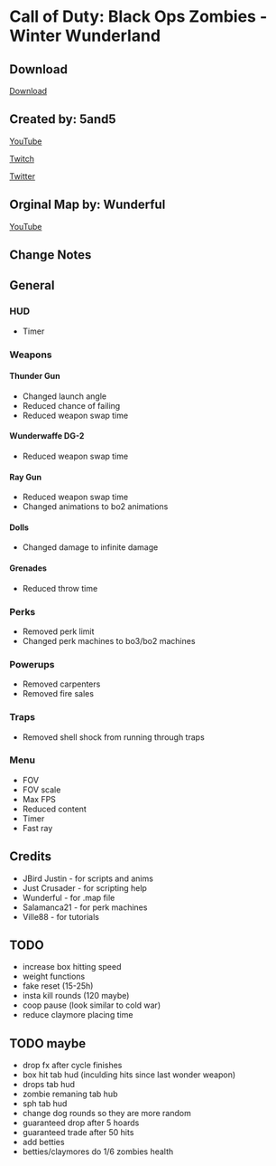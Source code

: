 # Call of Duty: Black Ops Zombies - Winter Wunderland

## Download

[Download]()

## Created by: 5and5

[YouTube](https://www.youtube.com/user/Zomb0s4life)

[Twitch](https://twitch.tv/5and5)

[Twitter](https://twitter.com/5and55)

## Orginal Map by: Wunderful

[YouTube](https://www.youtube.com/channel/UCUEBiSdNqUuMwLWsv1UKvRA)

## Change Notes

## General

### HUD
* Timer

### Weapons
#### Thunder Gun
* Changed launch angle
* Reduced chance of failing
* Reduced weapon swap time
#### Wunderwaffe DG-2
* Reduced weapon swap time
#### Ray Gun
* Reduced weapon swap time
* Changed animations to bo2 animations
#### Dolls
* Changed damage to infinite damage
#### Grenades
* Reduced throw time

### Perks
* Removed perk limit
* Changed perk machines to bo3/bo2 machines

### Powerups
* Removed carpenters
* Removed fire sales

### Traps
* Removed shell shock from running through traps

### Menu
* FOV
* FOV scale
* Max FPS
* Reduced content
* Timer
* Fast ray

## Credits
* JBird Justin - for scripts and anims
* Just Crusader - for scripting help
* Wunderful - for .map file
* Salamanca21 - for perk machines
* Ville88 - for tutorials


## TODO
* increase box hitting speed
* weight functions
* fake reset (15-25h)
* insta kill rounds (120 maybe)
* coop pause (look similar to cold war)
* reduce claymore placing time

## TODO maybe
* drop fx after cycle finishes
* box hit tab hud (inculding hits since last wonder weapon)
* drops tab hud
* zombie remaning tab hub
* sph tab hud
* change dog rounds so they are more random
* guaranteed drop after 5 hoards
* guaranteed trade after 50 hits
* add betties
* betties/claymores do 1/6 zombies health
